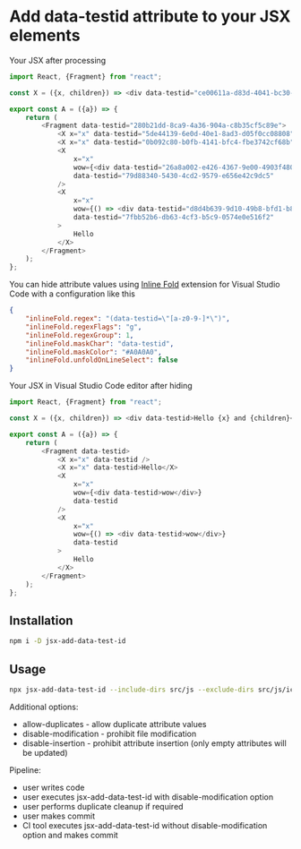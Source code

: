 # Add data-testid attribute to your JSX elements

Your JSX after processing
```js
import React, {Fragment} from "react";

const X = ({x, children}) => <div data-testid="ce00611a-d83d-4041-bc30-57dd49cf2b25">Hello {x} and {children}</div>;

export const A = ({a}) => {
	return (
		<Fragment data-testid="280b21dd-8ca9-4a36-904a-c8b35cf5c89e">
			<X x="x" data-testid="5de44139-6e0d-40e1-8ad3-d05f0cc08808" />
			<X x="x" data-testid="0b092c80-b0fb-4141-bfc4-fbe3742cf68b">Hello</X>
			<X
				x="x"
				wow={<div data-testid="26a8a002-e426-4367-9e00-4903f480a8a7">wow</div>}
				data-testid="79d88340-5430-4cd2-9579-e656e42c9dc5"
			/>
			<X
				x="x"
				wow={() => <div data-testid="d8d4b639-9d10-49b8-bfd1-b817931e5918">wow</div>}
				data-testid="7fbb52b6-db63-4cf3-b5c9-0574e0e516f2"
			>
				Hello
			</X>
		</Fragment>
	);
};
```

You can hide attribute values using [Inline Fold](https://marketplace.visualstudio.com/items?itemName=moalamri.inline-fold) extension for Visual Studio Code with a configuration like this
```json
{
	"inlineFold.regex": "(data-testid=\"[a-z0-9-]*\")",
	"inlineFold.regexFlags": "g",
	"inlineFold.regexGroup": 1,
	"inlineFold.maskChar": "data-testid",
	"inlineFold.maskColor": "#A0A0A0",
	"inlineFold.unfoldOnLineSelect": false
}
```

Your JSX in Visual Studio Code editor after hiding
```js
import React, {Fragment} from "react";

const X = ({x, children}) => <div data-testid>Hello {x} and {children}</div>;

export const A = ({a}) => {
	return (
		<Fragment data-testid>
			<X x="x" data-testid />
			<X x="x" data-testid>Hello</X>
			<X
				x="x"
				wow={<div data-testid>wow</div>}
				data-testid
			/>
			<X
				x="x"
				wow={() => <div data-testid>wow</div>}
				data-testid
			>
				Hello
			</X>
		</Fragment>
	);
};
```

## Installation

```bash
npm i -D jsx-add-data-test-id
```

## Usage

```bash
npx jsx-add-data-test-id --include-dirs src/js --exclude-dirs src/js/icons --id-name data-testid --ext js --indentation tab --quotes double --cache .jsx-add-data-test-id-cache.json
```

Additional options:
* allow-duplicates - allow duplicate attribute values
* disable-modification - prohibit file modification
* disable-insertion - prohibit attribute insertion (only empty attributes will be updated)

Pipeline:
* user writes code
* user executes jsx-add-data-test-id with disable-modification option
* user performs duplicate cleanup if required
* user makes commit
* CI tool executes jsx-add-data-test-id without disable-modification option and makes commit
